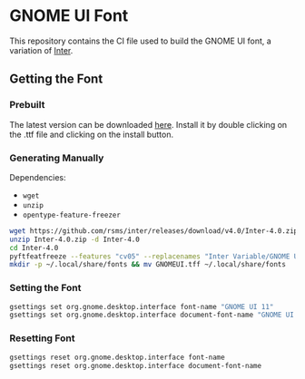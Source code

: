 # GNOME UI Font

This repository contains the CI file used to build the GNOME UI font, a variation of [Inter](https://rsms.me/inter/).

## Getting the Font

### Prebuilt

The latest version can be downloaded [here](https://gitlab.gnome.org/GNOME/gnome-ui-font/-/pipelines). Install it by double clicking on the .ttf file and clicking on the install button.

### Generating Manually

Dependencies:
- `wget`
- `unzip`
- `opentype-feature-freezer`

```sh
wget https://github.com/rsms/inter/releases/download/v4.0/Inter-4.0.zip
unzip Inter-4.0.zip -d Inter-4.0
cd Inter-4.0
pyftfeatfreeze --features "cv05" --replacenames "Inter Variable/GNOME UI" InterVariable.ttf GNOMEUI.ttf
mkdir -p ~/.local/share/fonts && mv GNOMEUI.tff ~/.local/share/fonts
```

### Setting the Font

```sh
gsettings set org.gnome.desktop.interface font-name "GNOME UI 11"
gsettings set org.gnome.desktop.interface document-font-name "GNOME UI 11"
```

### Resetting Font

```sh
gsettings reset org.gnome.desktop.interface font-name
gsettings reset org.gnome.desktop.interface document-font-name
```
